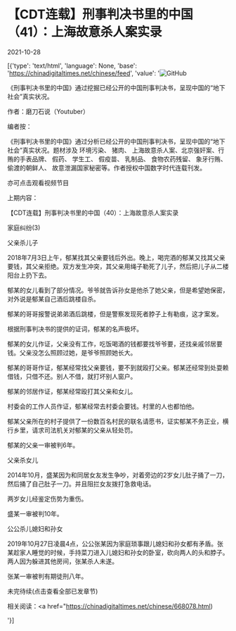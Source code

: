 # 【CDT连载】刑事判决书里的中国（41）：上海故意杀人案实录

2021-10-28

[{'type': 'text/html', 'language': None, 'base': 'https://chinadigitaltimes.net/chinese/feed', 'value': '![GitHub](https://chinadigitaltimes.net/chinese/files/2021/09/刑事判决书里的中国-791x1024.jpg)



《刑事判决书里的中国》通过挖掘已经公开的中国刑事判决书，呈现中国的“地下社会”真实状况。 

作者：磨刀石说（Youtuber）



编者按：

《刑事判决书里的中国》通过分析已经公开的中国刑事判决书，呈现中国的“地下社会”真实状况。题材涉及 环境污染、 猪肉、 上海故意杀人案、北京强奸案、行贿的手表品牌、 假药、 学生工、 假疫苗、 乳制品、 食物农药残留、 象牙行贿、 偷渡的朝鲜人、 故意泄漏国家秘密等。作者授权中国数字时代连载刊发。

亦可点击观看视频节目





上期内容：

【CDT连载】刑事判决书里的中国（40）：上海故意杀人案实录

家庭纠纷(3)

父亲杀儿子

2018年7月3日上午，郁某找其父亲要钱后外出。晚上，喝完酒的郁某又找其父亲要钱，其父亲拒绝。双方发生冲突，其父亲用绳子勒死了儿子，然后把儿子从二楼阳台上扔下去。

郁某的女儿看到了部分情况。爷爷就告诉孙女是他杀了她父亲，但是希望她保密，对外说是郁某自己酒后跳楼自杀。

郁某的哥哥报警说弟弟酒后跳楼，但是警察发现死者脖子上有勒痕，这才案发。

根据刑事判决书的提供的证词，郁某的名声极坏。

郁某的女儿作证，父亲没有工作，吃饭喝酒的钱都要找爷爷要，还找亲戚邻居要钱。父亲没怎么照顾过她，是爷爷照顾她长大。

郁某的哥哥作证，郁某经常找父亲要钱，要不到就殴打父亲。郁某还经常到处耍赖借钱，只借不还。别人不借，就打坏别人窗户。

郁某的邻居作证，郁某经常殴打其父亲和女儿。

村委会的工作人员作证，郁某经常去村委会要钱。村里的人也都怕他。

郁某父亲所在的村子提供了一份数百名村民的联名请愿书，证实郁某不务正业，横行乡里，请求司法机关对郁某的父亲从轻处罚。

郁某的父亲一审被判6年。

父亲杀女儿

2014年10月，盛某因为和同居女友发生争吵，对着旁边的2岁女儿肚子捅了一刀，然后捅了自己肚子一刀。并且阻拦女友拨打急救电话。

两岁女儿经鉴定伤势为重伤。

盛某一审被判10年。

公公杀儿媳妇和孙女

2019年10月27日凌晨4点，公公张某因为家庭琐事跟儿媳妇和孙女都有矛盾。张某趁家人睡觉的时候，手持菜刀进入儿媳妇和孙女的卧室，砍向两人的头和脖子。两人因为躲进其他房间，张某杀人未遂。

张某一审被判有期徒刑八年。

未完待续(点击查看全部已发章节)



相关阅读：<a href="https://chinadigitaltimes.net/chinese/668078.html)

'}]